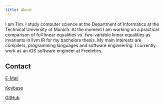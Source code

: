 ```yaml
---
title: About
---
```


I am Tim. I study computer science at the Department of Informatics at the Technical University of Munich. At the moment I am working on a practical comparison of full linear equalities vs. two-variable linear equalities as invariants in llvm IR for my bachelors thesis.
My main interests are compilers, programming languages and software engineering. I currently work as an iOS software engineer at Freeletics.

## Contact

[E-Mail](mailto:tg908@icloud.com)

[Keybase](https://keybase.io/tg908)

[GitHub](https://github.com/tg908)

